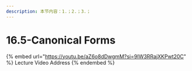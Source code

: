 ```yaml
---
description: 本节内容：1.；2.；3.；
---
```


# 16.5-Canonical Forms

{% embed url="https://youtu.be/aZ6o8dDwgmM?si=9IW3RRajXKPwt20C" %}
Lecture Video Address
{% endembed %}
